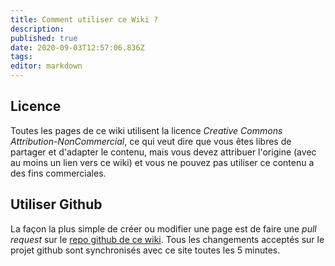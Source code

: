 ```yaml
---
title: Comment utiliser ce Wiki ?
description: 
published: true
date: 2020-09-03T12:57:06.836Z
tags: 
editor: markdown
---
```


## Licence
Toutes les pages de ce wiki utilisent la licence *Creative Commons Attribution-NonCommercial*, ce qui veut dire que vous êtes libres de partager et d'adapter le contenu, mais vous devez attribuer l'origine (avec au moins un lien vers ce wiki) et vous ne pouvez pas utiliser ce contenu a des fins commerciales.

## Utiliser Github
La façon la plus simple de créer ou modifier une page est de faire une *pull request* sur le [repo github de ce wiki](https://github.com/LetsRoleRPG/wiki). Tous les changements acceptés sur le projet github sont synchronisés avec ce site toutes les 5 minutes.